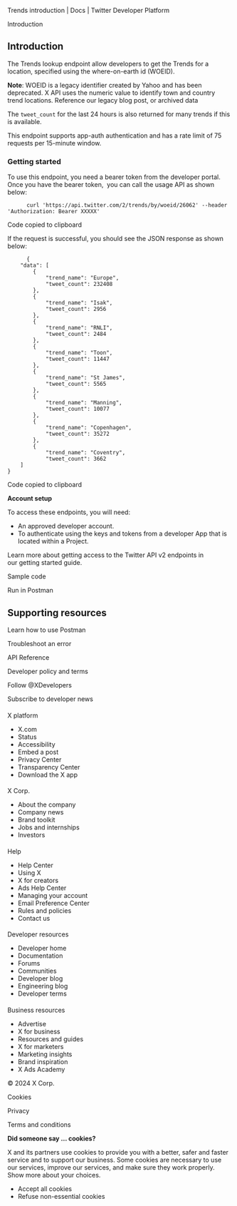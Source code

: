 
Trends introduction | Docs | Twitter Developer Platform 

Introduction

Introduction
------------

The Trends lookup endpoint allow developers to get the Trends for a location, specified using the where-on-earth id (WOEID).

**Note**: WOEID is a legacy identifier created by Yahoo and has been deprecated. X API uses the numeric value to identify town and country trend locations. Reference our legacy blog post, or archived data

The `tweet_count` for the last 24 hours is also returned for many trends if this is available.

This endpoint supports app-auth authentication and has a rate limit of 75 requests per 15-minute window.

### Getting started

To use this endpoint, you need a bearer token from the developer portal. Once you have the bearer token,  you can call the usage API as shown below:

```
      curl 'https://api.twitter.com/2/trends/by/woeid/26062' --header 'Authorization: Bearer XXXXX' 
```

Code copied to clipboard

If the request is successful, you should see the JSON response as shown below:

```
      {
    "data": [
        {
            "trend_name": "Europe",
            "tweet_count": 232408
        },
        {
            "trend_name": "Isak",
            "tweet_count": 2956
        },
        {
            "trend_name": "RNLI",
            "tweet_count": 2484
        },
        {
            "trend_name": "Toon",
            "tweet_count": 11447
        },
        {
            "trend_name": "St James",
            "tweet_count": 5565
        },
        {
            "trend_name": "Manning",
            "tweet_count": 10077
        },
        {
            "trend_name": "Copenhagen",
            "tweet_count": 35272
        },
        {
            "trend_name": "Coventry",
            "tweet_count": 3662
    ]
}
```

Code copied to clipboard

**Account setup**

To access these endpoints, you will need:

* An approved developer account.
* To authenticate using the keys and tokens from a developer App that is located within a Project.

Learn more about getting access to the Twitter API v2 endpoints in our getting started guide.

Sample code

Run in Postman

Supporting resources
--------------------

Learn how to use Postman

Troubleshoot an error

API Reference

Developer policy and terms

Follow @XDevelopers

Subscribe to developer news

#### 
 X platform

* X.com
* Status
* Accessibility
* Embed a post
* Privacy Center
* Transparency Center
* Download the X app

#### 
 X Corp.

* About the company
* Company news
* Brand toolkit
* Jobs and internships
* Investors

#### 
 Help

* Help Center
* Using X
* X for creators
* Ads Help Center
* Managing your account
* Email Preference Center
* Rules and policies
* Contact us

#### 
 Developer resources

* Developer home
* Documentation
* Forums
* Communities
* Developer blog
* Engineering blog
* Developer terms

#### 
 Business resources

* Advertise
* X for business
* Resources and guides
* X for marketers
* Marketing insights
* Brand inspiration
* X Ads Academy

 © 2024 X Corp.

Cookies

Privacy

Terms and conditions

**Did someone say … cookies?**  

 X and its partners use cookies to provide you with a better, safer and
 faster service and to support our business. Some cookies are necessary to use
 our services, improve our services, and make sure they work properly.
 Show more about your choices.

* Accept all cookies
* Refuse non-essential cookies